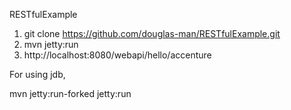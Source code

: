 RESTfulExample
 
 1. git clone https://github.com/douglas-man/RESTfulExample.git
 2. mvn jetty:run
 3. http://localhost:8080/webapi/hello/accenture

For using jdb, 

   mvn jetty:run-forked jetty:run
